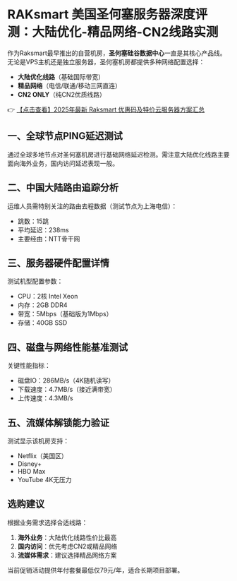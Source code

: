 # RAKsmart 美国圣何塞服务器深度评测：大陆优化-精品网络-CN2线路实测

作为Raksmart最早推出的自营机房，**圣何塞硅谷数据中心**一直是其核心产品线。无论是VPS主机还是独立服务器，圣何塞机房都提供多种网络配置选择：

- **大陆优化线路**（基础国际带宽）
- **精品网络**（电信/联通/移动三网直连）
- **CN2 ONLY**（纯CN2优质线路）

👉 [【点击查看】2025年最新 Raksmart 优惠码及特价云服务器方案汇总](https://bit.ly/raksmart)

## 一、全球节点PING延迟测试
通过全球多地节点对圣何塞机房进行基础网络延迟检测。需注意大陆优化线路主要面向海外业务，国内访问延迟表现一般。

## 二、中国大陆路由追踪分析
运维人员需特别关注的路由去程数据（测试节点为上海电信）：
- 跳数：15跳
- 平均延迟：238ms
- 主要经由：NTT骨干网

## 三、服务器硬件配置详情
测试机型配置参数：
- CPU：2核 Intel Xeon
- 内存：2GB DDR4
- 带宽：5Mbps（基础版为1Mbps）
- 存储：40GB SSD

## 四、磁盘与网络性能基准测试
关键性能指标：
- 磁盘IO：286MB/s（4K随机读写）
- 下载速度：4.7MB/s（接近满带宽）
- 上传速度：4.3MB/s

## 五、流媒体解锁能力验证
测试显示该机房支持：
- Netflix（美国区）
- Disney+
- HBO Max
- YouTube 4K无压力

## 选购建议
根据业务需求选择合适线路：
1. **海外业务**：大陆优化线路性价比最高
2. **国内访问**：优先考虑CN2或精品网络
3. **流媒体需求**：建议选择精品网络方案

当前促销活动提供年付套餐最低仅79元/年，适合长期项目部署。